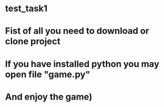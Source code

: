 # test_task1
# Fist of all you need to download or clone project
# If you have installed python you may open file "game.py"
# And enjoy the game)

